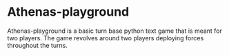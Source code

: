 # Athenas-playground
Athenas-playground is a basic turn base python text game that is meant for two players. The game revolves around two players deploying forces throughout the turns.
